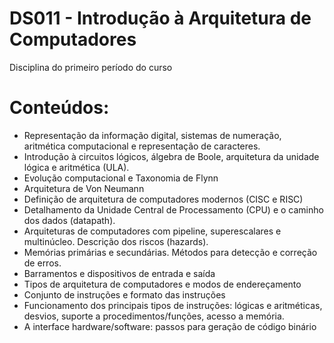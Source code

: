 # DS011 - Introdução à Arquitetura de Computadores
Disciplina do primeiro período do curso

# Conteúdos:
- Representação da informação digital, sistemas de numeração, aritmética computacional e representação de caracteres.
- Introdução à circuitos lógicos, álgebra de Boole, arquitetura da unidade lógica e aritmética (ULA).
- Evolução computacional e Taxonomia de Flynn
- Arquitetura de Von Neumann
- Definição de arquitetura de computadores modernos (CISC e RISC)
- Detalhamento da Unidade Central de Processamento (CPU) e o caminho dos dados (datapath).
- Arquiteturas de computadores com pipeline, superescalares e multinúcleo. Descrição dos riscos (hazards).
- Memórias primárias e secundárias. Métodos para detecção e correção de erros.
- Barramentos e dispositivos de entrada e saída
- Tipos de arquitetura de computadores e modos de endereçamento
- Conjunto de instruções e formato das instruções
- Funcionamento dos principais tipos de instruções: lógicas e aritméticas, desvios, suporte a procedimentos/funções, acesso a memória.
- A interface hardware/software: passos para geração de código binário
